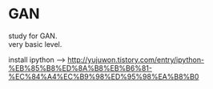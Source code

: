 # GAN

study for GAN.  
very basic level.   


install ipython --> http://yujuwon.tistory.com/entry/ipython-%EB%85%B8%ED%8A%B8%EB%B6%81-%EC%84%A4%EC%B9%98%ED%95%98%EA%B8%B0
